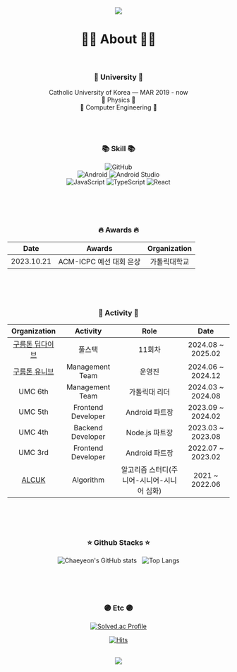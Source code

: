 <div align=center>
 
<img src="https://capsule-render.vercel.app/api?type=slice&color=30A9DE&height=60&section=header" />

<h1 align="center">👨‍💻 About 👨‍💻</h1>
</br>

<h3 align="center">🏫 University 🏫</h3>
<div align="center">
Catholic University of Korea — MAR  2019 - now
</br>
📘 Physics 📘
</br>
📗 Computer Engineering 📗
</br>
</div>

</br>
</br>
</br>

<h3 align="center">📚 Skill 📚</h3>
 
<div align="center">
<img alt="GitHub" src="https://img.shields.io/badge/GitHub-181717?logo=GitHub&logoColor=white"/>
<br>
<img alt="Android" src="https://img.shields.io/badge/Android-3DDC84?logo=android&logoColor=white"/>
<img alt="Android Studio" src="https://img.shields.io/badge/Android Studio-3DDC84?logo=Android Studio&logoColor=white"/>
<br>
<img alt="JavaScript" src="https://img.shields.io/badge/JavaScript-F7DF1E?logo=javascript&logoColor=black"/>
<img alt="TypeScript" src="https://shields.io/badge/TypeScript-3178C6?logo=TypeScript&logoColor=FFF&style=flat-square"/>
<img alt="React" src="https://img.shields.io/badge/React-61DAFB?logo=React&logoColor=black"/>
<br>
</div>
<br> 


</br>
</br>
</br>

<h3 align="center"> 🔥 Awards 🔥</h3>

|Date|Awards|Organization|
|:---:|:---:|:---:|
|2023.10.21| ACM-ICPC 예선 대회 은상| 가톨릭대학교 |

</br>
</br>
</br>
 
<h3 align="center"> 🧩 Activity 🧩</h3>

|Organization|Activity|Role|Date|
|:---:|:---:|:---:|:---:|
| [구름톤 딥다이브](https://deepdive.goorm.io/?utm_source=google&utm_medium=cpc&utm_campaign=basic&utm_term=%EA%B5%AC%EB%A6%84%ED%86%A4%20%EB%94%A5%EB%8B%A4%EC%9D%B4%EB%B8%8C&gad_source=1) | 풀스택 | 11회차 | 2024.08 ~ 2025.02 |
| [구름톤 유니브](https://9oormthon.university/) | Management Team | 운영진 |2024.06 ~ 2024.12|
| UMC 6th | Management Team | 가톨릭대 리더 | 2024.03 ~ 2024.08 |
| UMC 5th | Frontend Developer | Android 파트장 | 2023.09 ~ 2024.02 |
| UMC 4th | Backend Developer | Node.js 파트장 |2023.03 ~ 2023.08|
| UMC 3rd | Frontend Developer | Android 파트장 | 2022.07 ~ 2023.02 |
| [ALCUK](https://alcuk.co.kr/) | Algorithm | 알고리즘 스터디(주니어-시니어-시니어 심화) | 2021 ~ 2022.06 |

</br>
</br>
</br>

<h3 align="center"> ⭐ Github Stacks ⭐ </h3>

![Chaeyeon's GitHub stats](https://github-readme-stats.vercel.app/api?username=imi21123&show_icons=true&theme=dracula) &nbsp; ![Top Langs](https://github-readme-stats.vercel.app/api/top-langs/?username=imi21123&layout=compact&theme=dracula)

</br>
</br>
</br>
 
<h3 align="center"> 🟣 Etc 🟣 </h3>

[![Solved.ac Profile](http://mazassumnida.wtf/api/v2/generate_badge?boj=imi21123)](https://solved.ac/imi21123) 

[![Hits](https://hits.seeyoufarm.com/api/count/incr/badge.svg?url=https%3A%2F%2Fgithub.com%2Fimi21123&count_bg=%23FFA6CE&title_bg=%2395D0E1&icon=&icon_color=%23E7E7E7&title=hits&edge_flat=false)](https://hits.seeyoufarm.com)

<br>

<img src="https://capsule-render.vercel.app/api?type=slice&color=EFDC05&height=40&section=footer" />

</div>
